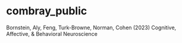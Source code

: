 # combray_public
Bornstein, Aly, Feng, Turk-Browne, Norman, Cohen (2023) Cognitive, Affective, &amp; Behavioral Neuroscience
